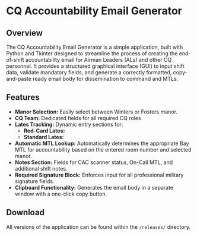 # **CQ Accountability Email Generator**

## **Overview**

The CQ Accountability Email Generator is a simple application, built with Python and Tkinter designed to streamline the process of creating the end-of-shift accountability email for Airman Leaders (ALs) and other CQ personnel. It provides a structured graphical interface (GUI) to input shift data, validate mandatory fields, and generate a correctly formatted, copy-and-paste ready email body for dissemination to command and MTLs.

## **Features**

- **Manor Selection:** Easily select between Winters or Fosters manor.
- **CQ Team:** Dedicated fields for all required CQ roles
- **Lates Tracking:** Dynamic entry sections for:
    - **Red-Card Lates:**
    - **Standard Lates:**
- **Automatic MTL Lookup:** Automatically determines the appropriate Bay MTL for accountability based on the entered room number and selected manor.
- **Notes Section:** Fields for CAC scanner status, On-Call MTL, and additional shift notes.
- **Required Signature Block:** Enforces input for all professional military signature fields.
- **Clipboard Functionality:**  Generates the email body in a separate window with a one-click copy button.

## **Download**
All versions of the application can be found within the `/releases/` directory.
